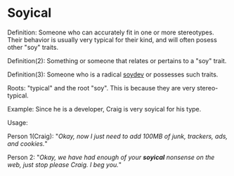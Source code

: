 # Soyical

Definition: Someone who can accurately fit in one or more stereotypes. Their behavior is usually
very typical for their kind, and will often posess other "soy" traits.

Definition(2): Something or someone that relates or pertains to a "soy" trait.

Definition(3): Someone who is a radical <a href="https://daarkdev.github.io/thesimpledictionary-words/soydev.html">soydev</a> or possesses
such traits.

Roots: "typical" and the root "soy". This is because
they are very stereo-typical.

Example: Since he is a developer,
Craig is very soyical for his type.

Usage:

Person 1(Craig): "*Okay, now I just need to add 100MB of junk, trackers, ads, and cookies.*"

Person 2: "*Okay, we have had enough of your __soyical__ nonsense on the web, just stop please Craig.
I beg you.*"

